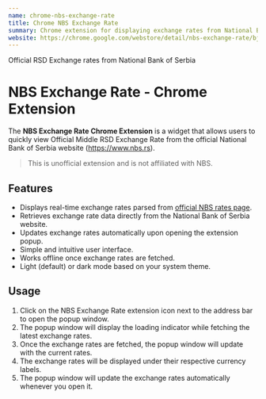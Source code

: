 ```yaml
---
name: chrome-nbs-exchange-rate
title: Chrome NBS Exchange Rate
summary: Chrome extension for displaying exchange rates from National Bank of Serbia
website: https://chrome.google.com/webstore/detail/nbs-exchange-rate/bjkefpglpkcpkphbmbkddpgjadgmlohk
---
```


Official RSD Exchange rates from National Bank of Serbia

# NBS Exchange Rate - Chrome Extension

The **NBS Exchange Rate Chrome Extension** is a widget that allows users to quickly view Official Middle RSD Exchange Rate from the official National Bank of Serbia website (https://www.nbs.rs).

> This is unofficial extension and is not affiliated with NBS.

## Features

-   Displays real-time exchange rates parsed from [official NBS rates page](https://www.nbs.rs/kursnaListaModul/srednjiKurs.faces?lang=eng).
-   Retrieves exchange rate data directly from the National Bank of Serbia website.
-   Updates exchange rates automatically upon opening the extension popup.
-   Simple and intuitive user interface.
-   Works offline once exchange rates are fetched.
-   Light (default) or dark mode based on your system theme.

## Usage

1.  Click on the NBS Exchange Rate extension icon next to the address bar to open the popup window.
2.  The popup window will display the loading indicator while fetching the latest exchange rates.
3.  Once the exchange rates are fetched, the popup window will update with the current rates.
4.  The exchange rates will be displayed under their respective currency labels.
5.  The popup window will update the exchange rates automatically whenever you open it.

